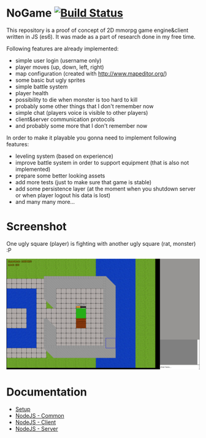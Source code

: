 # NoGame [![Build Status](https://travis-ci.org/norzechowicz/no-game.svg?branch=master)](https://travis-ci.org/norzechowicz/no-game)

This repository is a proof of concept of 2D mmorpg game engine&client written in JS (es6).
It was made as a part of research done in my free time.

Following features are already implemented:

- simple user login (username only)
- player moves (up, down, left, right)
- map configuration (created with http://www.mapeditor.org/)
- some basic but ugly sprites
- simple battle system
- player health
- possibility to die when monster is too hard to kill
- probably some other things that I don't remember now
- simple chat (players voice is visible to other players)
- client&server communication protocols
- and probably some more that I don't remember now

In order to make it playable you gonna need to implement following features:

- leveling system (based on experience)
- improve battle system in order to support equipment (that is also not implemented)
- prepare some better looking assets
- add more tests (just to make sure that game is stable)
- add some persistence layer (at the moment when you shutdown server or when player logout his data is lost)
- and many many more...

# Screenshot

One ugly square (player) is fighting with another ugly square (rat, monster) :P

![alt tag](/resources/img/no-game.png)

# Documentation

 * [Setup](/docs/setup.md)
 * [NodeJS - Common](/nodejs/common/README.md)
 * [NodeJS - Client](/nodejs/client/README.md)
 * [NodeJS - Server](/nodejs/server/README.md)

